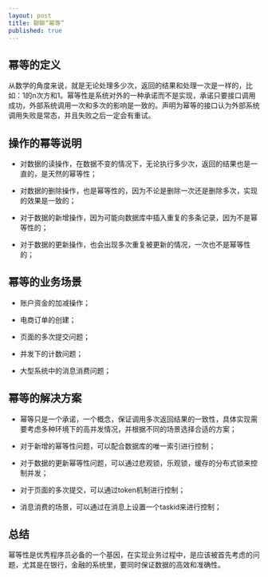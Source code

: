 ```yaml
---
layout: post
title: 聊聊“幂等”
published: true
---
```

幂等的定义
----------

从数学的角度来说，就是无论处理多少次，返回的结果和处理一次是一样的，比如：1的n次方和1。幂等性是系统对外的一种承诺而不是实现，承诺只要接口调用成功，外部系统调用一次和多次的影响是一致的。声明为幂等的接口认为外部系统调用失败是常态，并且失败之后一定会有重试。 

操作的幂等说明
-------------
* 对数据的读操作，在数据不变的情况下，无论执行多少次，返回的结果也是一直的，是天然的幂等性；

* 对数据的删除操作，也是幂等性的，因为不论是删除一次还是删除多次，实现的效果是一致的；

* 对于数据的新增操作，因为可能向数据库中插入重复的多条记录，因为不是幂等性的；

* 对于数据的更新操作，也会出现多次重复被更新的情况，一次也不是幂等性的；

幂等的业务场景
---------------
* 账户资金的加减操作；

* 电商订单的创建；

* 页面的多次提交问题；

* 并发下的计数问题；

* 大型系统中的消息消费问题；

幂等的解决方案
-------------
* 幂等只是一个承诺，一个概念，保证调用多次返回结果的一致性，具体实现需要考虑多种环境下的高并发情况，并根据不同的场景选择合适的方案；

* 对于新增的幂等性问题，可以配合数据库的唯一索引进行控制；

* 对于数据的更新幂等性问题，可以通过悲观锁，乐观锁，缓存的分布式锁来控制并发；

* 对于页面的多次提交，可以通过token机制进行控制；

* 消息消费的场景，可以通过在消息上设置一个taskid来进行控制；

总结
------
幂等性是优秀程序员必备的一个基因，在实现业务过程中，是应该被首先考虑的问题，尤其是在银行，金融的系统里，要同时保证数据的高效和准确性。
